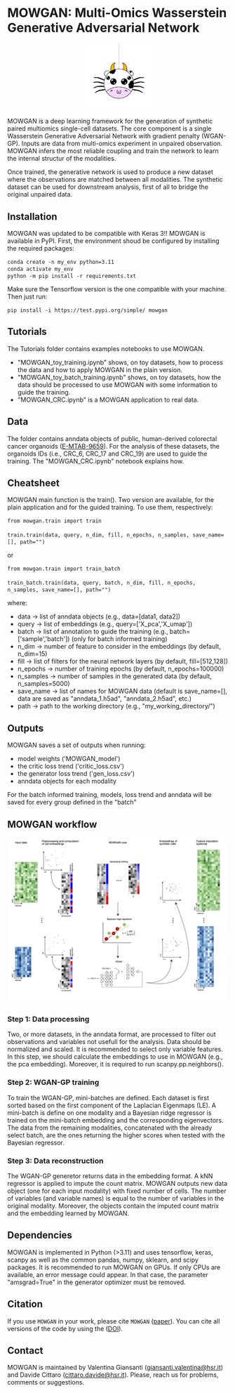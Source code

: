 # MOWGAN: Multi-Omics Wasserstein Generative Adversarial Network

<p align="center">
<img src="https://github.com/vgiansanti/MOWGAN/blob/main/images/Mowgan_round.png" width=30% height=30%>
</p>

MOWGAN is a deep learning framework for the generation of synthetic paired multiomics single-cell datasets. The core component is a single Wasserstein Generative Adversarial Network with gradient penalty (WGAN-GP). Inputs are data from multi-omics experiment in unpaired observation. MOWGAN infers the most reliable coupling and train the network to learn the internal structur of the modalities.

Once trained, the generative network is used to produce a new dataset where the observations are matched between all modalities. The synthetic dataset can be used for downstream analysis, first of all to bridge the original unpaired data.

## Installation

MOWGAN was updated to be compatible with Keras 3!! 
MOWGAN is available in PyPI. First, the environment shoud be configured by installing the required packages:

```
conda create -n my_env python=3.11
conda activate my_env
python -m pip install -r requirements.txt
```
Make sure the Tensorflow version is the one compatible with your machine. Then just run:

```
pip install -i https://test.pypi.org/simple/ mowgan
```

## Tutorials

The Tutorials folder contains examples notebooks to use MOWGAN.
* "MOWGAN_toy_training.ipynb" shows, on toy datasets, how to process the data and how to apply MOWGAN in the plain version.
* "MOWGAN_toy_batch_training.ipynb" shows, on toy datasets, how the data should be processed to use MOWGAN with some information to guide the training.
* "MOWGAN_CRC.ipynb" is a MOWGAN application to real data.

## Data

The folder contains anndata objects of public, human-derived colorectal cancer organoids ([E-MTAB-9659](https://www.ebi.ac.uk/biostudies/arrayexpress/studies/E-MTAB-9659)). For the analysis of these datasets, the organoids IDs (i.e., CRC_6, CRC_17 and CRC_19) are used to guide the training. The "MOWGAN_CRC.ipynb" notebook explains how.

## Cheatsheet

MOWGAN main function is the train(). Two version are available, for the plain application and for the guided training. To use them, respectively:

```
from mowgan.train import train

train.train(data, query, n_dim, fill, n_epochs, n_samples, save_name=[], path="")
```

or

```
from mowgan.train import train_batch

train_batch.train(data, query, batch, n_dim, fill, n_epochs, n_samples, save_name=[], path="")
```

where:
* data -> list of anndata objects (e.g., data=[data1, data2])
* query -> list of embeddings (e.g., query=['X_pca','X_umap'])
* batch -> list of annotation to guide the training (e.g., batch=['sample','batch']) (only for batch informed training)
* n_dim -> number of feature to consider in the embeddings (by default, n_dim=15)
* fill -> list of filters for the neural network layers (by default, fill=[512,128])
* n_epochs -> number of training epochs (by default, n_epochs=100000)
* n_samples -> number of samples in the generated data (by default, n_samples=5000)
* save_name -> list of names for MOWGAN data (default is save_name=[], data are saved as "anndata_1.h5ad", "anndata_2.h5ad", etc.)
* path -> path to the working directory (e.g., "my_working_directory/")

## Outputs

MOWGAN saves a set of outputs when running:
* model weights ('MOWGAN_model')
* the critic loss trend ('critic_loss.csv')
* the generator loss trend ('gen_loss.csv')
* anndata objects for each modality 

For the batch informed training, models, loss trend and anndata will be saved for every group defined in the "batch"

## MOWGAN workflow

![Alt text](images/Figure_1.png)

### Step 1: Data processing
Two, or more datasets, in the anndata format, are processed to filter out observations and variables not usefull for the analysis. Data should be normalized and scaled. It is recommended to select only variable features. In this step, we should calculate the embeddings to use in MOWGAN (e.g., the pca embedding). Moreover, it is required to run scanpy.pp.neighbors().

### Step 2: WGAN-GP training
To train the WGAN-GP, mini-batches are defined. Each dataset is first sorted based on the first component of the Laplacian Eigenmaps (LE). A mini-batch is define on one modality and a Bayesian ridge regressor is trained on the mini-batch embedding and the corresponding eigenvectors. The data from the remaining modalities, concatenated with the already select batch, are the ones returning the higher scores when tested with the Bayesian regressor.

### Step 3: Data reconstruction
The WGAN-GP generetor returns data in the embedding format. A kNN regressor is applied to impute the count matrix. MOWGAN outputs new data object (one for each input modality) with fixed number of cells. The number of variables (and variable names) is equal to the number of variables in the original modality. Moreover, the objects contain the imputed count matrix and the embedding learned by MOWGAN.

## Dependencies
MOWGAN is implemented in Python (>3.11) and uses tensorflow, keras, scanpy as well as the common pandas, numpy, sklearn, and scipy packages. It is recommended to run MOWGAN on GPUs. If only CPUs are available, an error message could appear. In that case, the parameter "amsgrad=True" in the generator optimizer must be removed. 

## Citation
If you use ```MOWGAN``` in your work, please cite ```MOWGAN``` ([paper](https://academic.oup.com/bioinformatics/article/40/5/btae300/7663468)). You can cite all versions of the code by using the ([DOI](10.5281/zenodo.7875582)).

## Contact
MOWGAN is maintained by Valentina Giansanti (giansanti.valentina@hsr.it) and Davide Cittaro (cittaro.davide@hsr.it). Please, reach us for problems, comments or suggestions.
